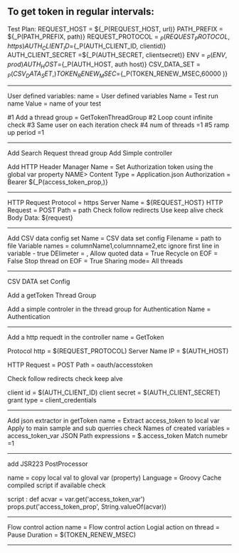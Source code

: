 To get token in regular intervals:
------------
Test Plan:
REQUEST_HOST = ${_P(REQUEST_HOST, url)}
PATH_PREFIX = ${_P(PATH_PREFIX, path)}
REQUEST_PROTOCOL = ${_P(REQUEST_PROTOCOL,https)}
AUTH_CLIENT_ID =${_P(AUTH_CLIENT_ID, clientid)}
AUTH_CLIENT_SECRET =${_P(AUTH_SECRET, clientsecret)}
ENV = ${_P(ENV,prod)}
AUTH_HOST =${_P(AUTH_HOST, auth host)}
CSV_DATA_SET = ${_P(CSV_DATA_SET, )}
TOKEN_RENEW_MSEC =${_P(TOKEN_RENEW_MSEC,60000 )}

-----------------------
User defined variables:
name = User defined variables
Name = Test run name
Value = name of your test

#1 Add a thread group = GetTokenThreadGroup
#2 Loop count infinite check
#3 Same user on each iteration check
#4 num of threads =1
#5 ramp up period =1

-------------

Add Search Request thread group
Add Simple controller

Add HTTP Header Manager
Name = Set Authorization token using the global var property
NAME> 
Content Type = Application.json
Authorization = Bearer ${_P(access_token_prop,)}

-------

HTTP Request
Protocol = https
Server Name = ${REQUEST_HOST}
HTTP Request = POST
Path = path
Check follow redirects
Use keep alive  check
Body Data: 
${request}

-------
Add CSV data config set
Name = CSV data set config
Filename = path to file
Variable names = columnName1,columnname2,etc
ignore first line in variable - true
DElimeter = ,
Allow quoted data = True
Recycle on EOF = False
Stop thread on EOF = True
Sharing mode= All threads

----------


CSV DATA set Config

Add a getToken Thread Group

Add a simple controler in the thread group for Authentication
Name = Authentication

-------------
Add a http requedt in the controller
name = GetToken

Protocol http = $(REQUEST_PROTOCOL)
Server Name IP = $(AUTH_HOST)

HTTP Request = POST
Path = oauth/accesstoken

Check follow redirects 
check keep alve

client id = $(AUTH_CLIENT_ID)
client secret = $(AUTH_CLIENT_SECRET)
grant type = client_credentials

--------------
Add json extractor in getToken
name = Extract access_token to local var
Apply to main sample and sub querries check
Names of created variables = access_token_var
JSON Path expressions = $.access_token
Match numebr =1

----
add JSR223 PostProcessor

name = copy local val to gloval var (property)
Language = Groovy
Cache compiled script if available check

script :
def acvar = var.get('access_token_var')
props.put('access_token_prop', String.valueOf(acvar))

------------

Flow control action
name = Flow control action
Logial action on thread = Pause
Duration = $(TOKEN_RENEW_MSEC)

----
